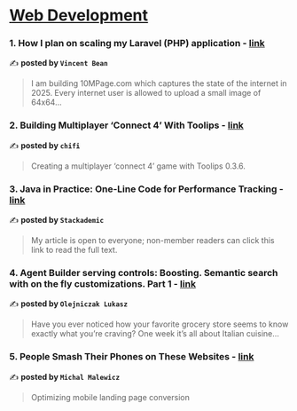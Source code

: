 
<h1><a href=https://medium.com/tag/web-development/recommended target="_blank" rel="noopener noreferrer">Web Development</a></h1>
<h3>1. How I plan on scaling my Laravel (PHP) application - <a href="https://medium.com/@vincent-bean/how-i-plan-on-scaling-my-laravel-php-application-a9cc399f2f96" target="_blank" rel="noopener noreferrer">link</a></h3>

✍️ **posted by `Vincent Bean`**

<blockquote>I am building 10MPage.com which captures the state of the internet in 2025. Every internet user is allowed to upload a small image of 64x64…</blockquote>

<h3>2. Building Multiplayer ‘Connect 4’ With Toolips - <a href="https://medium.com/chifi-media/building-multiplayer-connect-4-with-toolips-c985bf3f8eff" target="_blank" rel="noopener noreferrer">link</a></h3>

✍️ **posted by `chifi`**

<blockquote>Creating a multiplayer ‘connect 4’ game with Toolips 0.3.6.</blockquote>

<h3>3. Java in Practice: One-Line Code for Performance Tracking - <a href="https://medium.com/stackademic/java-in-practice-one-line-code-for-performance-tracking-aa6a431faba0" target="_blank" rel="noopener noreferrer">link</a></h3>

✍️ **posted by `Stackademic`**

<blockquote>My article is open to everyone; non-member readers can click this link to read the full text.</blockquote>

<h3>4. Agent Builder serving controls: Boosting. Semantic search with on the fly customizations. Part 1 - <a href="https://medium.com/@olejniczak.lukasz/agent-builder-serving-controls-boosting-semantic-search-with-on-the-fly-customizations-part-1-2547557ebf1d" target="_blank" rel="noopener noreferrer">link</a></h3>

✍️ **posted by `Olejniczak Lukasz`**

<blockquote>Have you ever noticed how your favorite grocery store seems to know exactly what you’re craving? One week it’s all about Italian cuisine…</blockquote>

<h3>5. People Smash Their Phones on These Websites - <a href="https://medium.com/@michalmalewicz/people-smash-their-phones-on-these-websites-9d00d36e0555" target="_blank" rel="noopener noreferrer">link</a></h3>

✍️ **posted by `Michal Malewicz`**

<blockquote>Optimizing mobile landing page conversion</blockquote>

